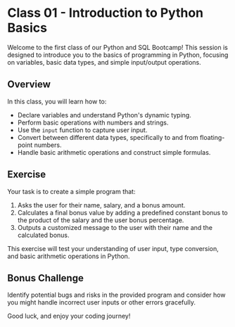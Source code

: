 # Class 01 - Introduction to Python Basics

Welcome to the first class of our Python and SQL Bootcamp! This session is designed to introduce you to the basics of programming in Python, focusing on variables, basic data types, and simple input/output operations.

## Overview

In this class, you will learn how to:
- Declare variables and understand Python's dynamic typing.
- Perform basic operations with numbers and strings.
- Use the `input` function to capture user input.
- Convert between different data types, specifically to and from floating-point numbers.
- Handle basic arithmetic operations and construct simple formulas.

## Exercise

Your task is to create a simple program that:
1. Asks the user for their name, salary, and a bonus amount.
2. Calculates a final bonus value by adding a predefined constant bonus to the product of the salary and the user bonus percentage.
3. Outputs a customized message to the user with their name and the calculated bonus.

This exercise will test your understanding of user input, type conversion, and basic arithmetic operations in Python.

## Bonus Challenge

Identify potential bugs and risks in the provided program and consider how you might handle incorrect user inputs or other errors gracefully.

Good luck, and enjoy your coding journey!
